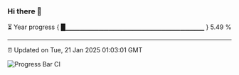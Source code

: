 ### Hi there 👋

⏳ Year progress { █▁▁▁▁▁▁▁▁▁▁▁▁▁▁▁▁▁▁▁▁▁▁▁▁▁▁▁▁▁ } 5.49 %

---

⏰ Updated on Tue, 21 Jan 2025 01:03:01 GMT

![Progress Bar CI](https://github.com/liununu/liununu/workflows/Progress%20Bar%20CI/badge.svg)
